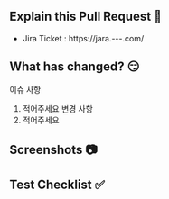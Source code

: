 ## Explain this Pull Request :page_facing_up:
- Jira Ticket : https://jara.---.com/
## What has changed? :smirk:
이슈 사항
1. 적어주세요
변경 사항
1. 적어주세요
## Screenshots :camera:

## Test Checklist :white_check_mark:
